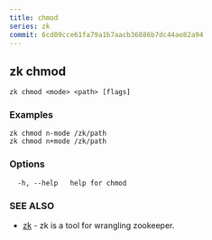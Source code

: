```yaml
---
title: chmod
series: zk
commit: 6cd09cce61fa79a1b7aacb36886b7dc44ae82a94
---
```

## zk chmod



```
zk chmod <mode> <path> [flags]
```

### Examples

```
zk chmod n-mode /zk/path
zk chmod n+mode /zk/path
```

### Options

```
  -h, --help   help for chmod
```

### SEE ALSO

* [zk](../)	 - zk is a tool for wrangling zookeeper.

